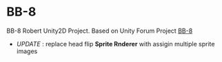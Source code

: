 # BB-8
BB-8 Robert Unity2D Project.
Based on Unity Forum Project [BB-8](http://forum.china.unity3d.com/thread-14562-1-1.html#rd?sukey=7f8f3cb2e9b0da4570f1bfc6eb8dd5ea726ea8f7cc9340125968138492ec7da431d5269013d9760bdae538f5e9239ba6)

- *UPDATE* : replace head flip **Sprite Rnderer**  with assigin multiple sprite images


